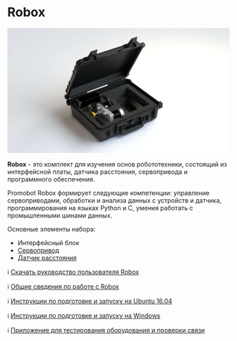 # Robox

![device_image](/Robox/res/robox.png "Robox") 

**Robox** - это комплект для изучения основ робототехники, состоящий из интерфейсной платы, датчика расстояния, сервопривода и программного обеспечения. 

Promobot Robox формирует следующие компетенции: управление сервоприводами, обработки и анализа данных с устройств и датчика, программирования на языках Python и C, умения работать с промышленными шинами данных.

Основные элементы набора:

- Интерфейсный блок
- [Сервопривод](/Robox/servo)
- [Датчик расстояния](/Robox/ranger)

ℹ️ [Скачать руководство пользователя Robox](/Robox/robox_manual.pdf)

ℹ️ [Общие сведения по работе с Robox](/Robox/common_info)

ℹ️ [Инструкции по подготовке и запуску на Ubuntu 16.04](/Robox/setup_common_ubuntu)

ℹ️ [Инструкции по подготовке и запуску на Windows](/Robox/setup_common_windows)

ℹ️ [Приложение для тестирования оборудования и проверки связи](/TestDevices)
